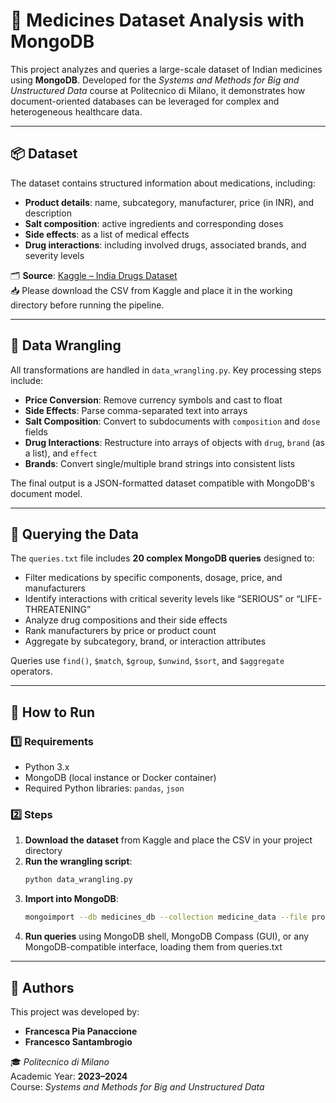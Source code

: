 # 💊 Medicines Dataset Analysis with MongoDB

This project analyzes and queries a large-scale dataset of Indian medicines using **MongoDB**. Developed for the *Systems and Methods for Big and Unstructured Data* course at Politecnico di Milano, it demonstrates how document-oriented databases can be leveraged for complex and heterogeneous healthcare data.

---

## 📦 Dataset

The dataset contains structured information about medications, including:
- **Product details**: name, subcategory, manufacturer, price (in INR), and description  
- **Salt composition**: active ingredients and corresponding doses  
- **Side effects**: as a list of medical effects  
- **Drug interactions**: including involved drugs, associated brands, and severity levels

🗂 **Source**: [Kaggle – India Drugs Dataset](https://www.kaggle.com/datasets/knightbearr/india-drugs-dataset)  
📥 Please download the CSV from Kaggle and place it in the working directory before running the pipeline.

---

## 🔄 Data Wrangling

All transformations are handled in `data_wrangling.py`. Key processing steps include:
- **Price Conversion**: Remove currency symbols and cast to float  
- **Side Effects**: Parse comma-separated text into arrays  
- **Salt Composition**: Convert to subdocuments with `composition` and `dose` fields  
- **Drug Interactions**: Restructure into arrays of objects with `drug`, `brand` (as a list), and `effect`  
- **Brands**: Convert single/multiple brand strings into consistent lists  

The final output is a JSON-formatted dataset compatible with MongoDB's document model.

---

## 🧪 Querying the Data

The `queries.txt` file includes **20 complex MongoDB queries** designed to:
- Filter medications by specific components, dosage, price, and manufacturers  
- Identify interactions with critical severity levels like “SERIOUS” or “LIFE-THREATENING”  
- Analyze drug compositions and their side effects  
- Rank manufacturers by price or product count  
- Aggregate by subcategory, brand, or interaction attributes

Queries use `find()`, `$match`, `$group`, `$unwind`, `$sort`, and `$aggregate` operators.

---

## 🚀 How to Run

### 1️⃣ Requirements
- Python 3.x  
- MongoDB (local instance or Docker container)  
- Required Python libraries: `pandas`, `json`

### 2️⃣ Steps

1. **Download the dataset** from Kaggle and place the CSV in your project directory  
2. **Run the wrangling script**:
   ```bash
   python data_wrangling.py
3. **Import into MongoDB**:
   ```bash
   mongoimport --db medicines_db --collection medicine_data --file processed_data.json --jsonArray
4. **Run queries** using MongoDB shell, MongoDB Compass (GUI), or any MongoDB-compatible interface, loading them from queries.txt

---

## 👥 Authors

This project was developed by:

- **Francesca Pia Panaccione** 
- **Francesco Santambrogio**

🎓 *Politecnico di Milano*  
Academic Year: **2023–2024**  
Course: *Systems and Methods for Big and Unstructured Data*
